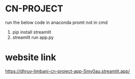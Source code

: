 # CN-PROJECT
run the below code in anaconda promt not in cmd
1. pip install streamlit
2. streamlit run app.py

# website link
https://dhruv-limbani-cn-project-app-5my0au.streamlit.app/
